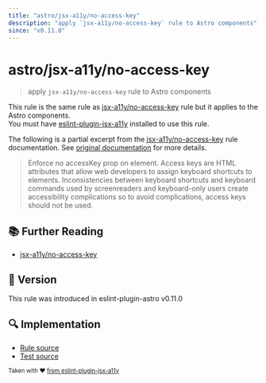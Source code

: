 ```yaml
---
title: "astro/jsx-a11y/no-access-key"
description: "apply `jsx-a11y/no-access-key` rule to Astro components"
since: "v0.11.0"
---
```


# astro/jsx-a11y/no-access-key

> apply `jsx-a11y/no-access-key` rule to Astro components

This rule is the same rule as [jsx-a11y/no-access-key] rule but it applies to the Astro components.  
You must have [eslint-plugin-jsx-a11y] installed to use this rule.

[eslint-plugin-jsx-a11y]: https://github.com/jsx-eslint/eslint-plugin-jsx-a11y
[jsx-a11y/no-access-key]: https://github.com/jsx-eslint/eslint-plugin-jsx-a11y/tree/HEAD/docs/rules/no-access-key.md

The following is a partial excerpt from the [jsx-a11y/no-access-key] rule documentation. See [original documentation][jsx-a11y/no-access-key] for more details.

> Enforce no accessKey prop on element. Access keys are HTML attributes that allow web developers to assign keyboard shortcuts to elements. Inconsistencies between keyboard shortcuts and keyboard commands used by screenreaders and keyboard-only users create accessibility complications so to avoid complications, access keys should not be used.

## :books: Further Reading

- [jsx-a11y/no-access-key]

## :rocket: Version

This rule was introduced in eslint-plugin-astro v0.11.0

## :mag: Implementation

- [Rule source](https://github.com/ota-meshi/eslint-plugin-astro/blob/main/src/rules/jsx-a11y/no-access-key.ts)
- [Test source](https://github.com/ota-meshi/eslint-plugin-astro/blob/main/tests/src/rules/jsx-a11y/no-access-key.ts)

<sup>Taken with ❤️ [from eslint-plugin-jsx-a11y](https://github.com/jsx-eslint/eslint-plugin-jsx-a11y/tree/HEAD/docs/rules/no-access-key.md)</sup>
